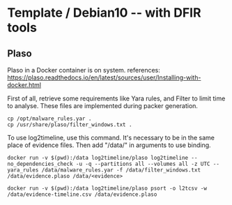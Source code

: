 # Template / Debian10 -- with DFIR tools



## Plaso

Plaso in a Docker container is on system.
references: https://plaso.readthedocs.io/en/latest/sources/user/Installing-with-docker.html


First of all, retrieve some requirements like Yara rules, and Filter to limit time to analyse. These files are implemented during packer generation.

```
cp /opt/malware_rules.yar . 
cp /usr/share/plaso/filter_windows.txt .
```


To use log2timeline, use this command. It's necessary to be in the same place of evidence files. Then add "/data/" in arguments to use binding.

```
docker run -v $(pwd):/data log2timeline/plaso log2timeline --no_dependencies_check -u -q --partitions all --volumes all -z UTC --yara_rules /data/malware_rules.yar -f /data/filter_windows.txt /data/evidence.plaso /data/<evidence>

docker run -v $(pwd):/data log2timeline/plaso psort -o l2tcsv -w /data/evidence-timeline.csv /data/evidence.plaso
```
